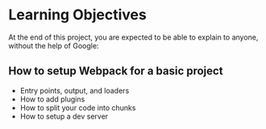 # Learning Objectives

At the end of this project, you are expected to be able to explain to anyone, without the help of Google:

## How to setup Webpack for a basic project

* Entry points, output, and loaders
* How to add plugins
* How to split your code into chunks
* How to setup a dev server
